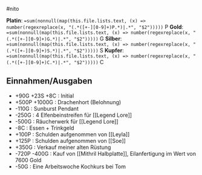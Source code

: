 #nito 

**Platin**: `=sum(nonnull(map(this.file.lists.text, (x) => number(regexreplace(x, "(.*([+-][0-9]+)P.*)|.*", "$2")))))` P
**Gold**: `=sum(nonnull(map(this.file.lists.text, (x) => number(regexreplace(x, "(.*([+-][0-9]+)G.*)|.*", "$2")))))` G
**Silber**: `=sum(nonnull(map(this.file.lists.text, (x) => number(regexreplace(x, "(.*([+-][0-9]+)S.*)|.*", "$2")))))` S
**Kupfer**: `=sum(nonnull(map(this.file.lists.text, (x) => number(regexreplace(x, "(.*([+-][0-9]+)C.*)|.*", "$2")))))` C
## Einnahmen/Ausgaben

- +90G +23S +8C : Initial
- +500P +1000G : Drachenhort (Belohnung)
- -110G : Sunburst Pendant
- -250G : 4 Elfenbeinstreifen für [[Legend Lore]]
- -500G : Räucherwerk für [[Legend Lore]]
- -8C : Essen + Trinkgeld
- +100P : Schulden aufgenommen von [[Leyla]]
- +125P : Schulden aufgenommen von [[Soe]]
- +350G : Verkauf meiner alten Rüstung
- -720P -400G : Kauf von [[Mithril Halbplatte]], Eilanfertigung im Wert von 7600 Gold
- -50G : Eine Arbeitswoche Kochkurs bei Tom